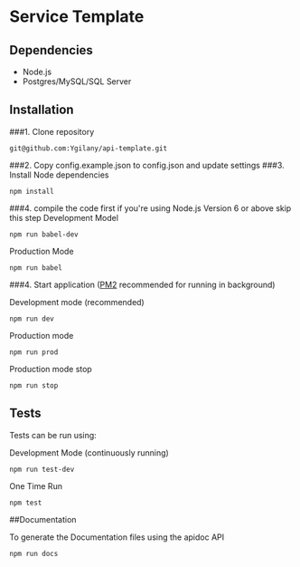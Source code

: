 Service Template
===========================

## Dependencies
 - Node.js
 - Postgres/MySQL/SQL Server

## Installation
###1. Clone repository  

````
git@github.com:Ygilany/api-template.git
````

###2. Copy config.example.json to config.json and update settings
###3. Install Node dependencies

````
npm install
````

###4. compile the code first 
if you're using Node.js Version 6 or above skip this step
Development Model
```
npm run babel-dev
```
Production Mode

```
npm run babel
```

###4. Start application ([PM2](https://github.com/Unitech/pm2) recommended for running in background)

Development mode (recommended)
````
npm run dev
````

Production mode  
````
npm run prod
````

Production mode stop
````
npm run stop
````

## Tests

Tests can be run using:

Development Mode (continuously running)
````
npm run test-dev
````

One Time Run
```
npm test
```

##Documentation

To generate the Documentation files using the apidoc API
```
npm run docs
```